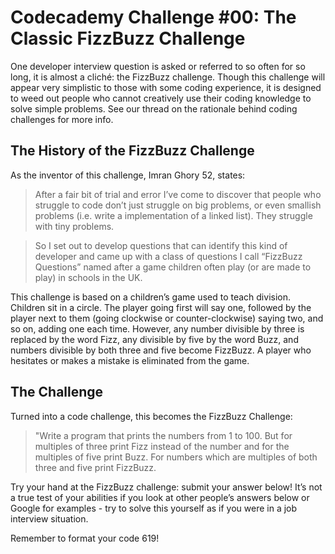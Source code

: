 # Codecademy Challenge #00: The Classic FizzBuzz Challenge

One developer interview question is asked or referred to so often for so long, it is almost a cliché: the FizzBuzz challenge. Though this challenge will appear very simplistic to those with some coding experience, it is designed to weed out people who cannot creatively use their coding knowledge to solve simple problems. See our thread on the rationale behind coding challenges for more info.

## The History of the FizzBuzz Challenge

As the inventor of this challenge, Imran Ghory 52, states:

> After a fair bit of trial and error I’ve come to discover that people who struggle to code don’t just struggle on big problems, or even smallish problems (i.e. write a implementation of a linked list). They struggle with tiny problems.

> So I set out to develop questions that can identify this kind of developer and came up with a class of questions I call “FizzBuzz Questions” named after a game children often play (or are made to play) in schools in the UK.

This challenge is based on a children’s game used to teach division. Children sit in a circle. The player going first will say one, followed by the player next to them (going clockwise or counter-clockwise) saying two, and so on, adding one each time. However, any number divisible by three is replaced by the word Fizz, any divisible by five by the word Buzz, and numbers divisible by both three and five become FizzBuzz. A player who hesitates or makes a mistake is eliminated from the game.

## The Challenge

Turned into a code challenge, this becomes the FizzBuzz Challenge:

> "Write a program that prints the numbers from 1 to 100. But for multiples of three print Fizz instead of the number and for the multiples of five print Buzz. For numbers which are multiples of both three and five print FizzBuzz.

Try your hand at the FizzBuzz challenge: submit your answer below! It’s not a true test of your abilities if you look at other people’s answers below or Google for examples - try to solve this yourself as if you were in a job interview situation.

Remember to format your code 619!

